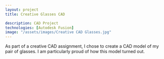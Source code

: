 ```yaml
---
layout: project
title: Creative Glasses CAD

description: CAD Project
technologies: [Autodesk Fusion]
image: "/assets/images/Creative CAD Glasses.jpg"
---
```



As part of a creative CAD assignment, I chose to create a CAD model of my pair of glasses.  I am particularly proud of how this model turned out.


